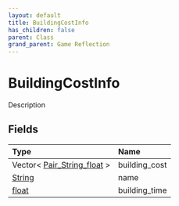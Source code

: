 ```yaml
---
layout: default
title: BuildingCostInfo
has_children: false
parent: Class
grand_parent: Game Reflection
---
```

# BuildingCostInfo
Description 

## Fields
| Type | Name |
|:-------------|:--------------|
| Vector< [Pair_String_float](/game-reflection/classes/pair__string_float.md) > | building_cost |
| [String](/game-reflection/components/string.md) | name |
| [float](/game-reflection/components/float.md) | building_time |
